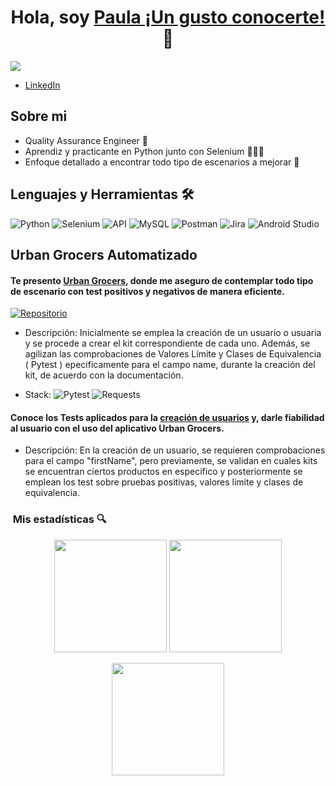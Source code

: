 <div align="center">
  <h1 align="center">Hola, soy <a href="https://www.linkedin.com/in/paula-salinas-qa-engineer">Paula ¡Un gusto conocerte!</a> 👋</h1>
</div>
<img src="https://i.imgur.com/af8Fc4K.png">

- [LinkedIn](www.linkedin.com/in/paula-salinas-qa-engineer)

## Sobre mi

- Quality Assurance Engineer 🐛
- Aprendiz y practicante en Python junto con Selenium 👩🏼‍💻
- Enfoque detallado a encontrar todo tipo de escenarios a mejorar 👀

## Lenguajes y Herramientas 🛠️

![Python](https://img.shields.io/badge/Python-3776AB?style=for-the-badge&logo=python&logoColor=white)
![Selenium](https://img.shields.io/badge/Selenium-43B02A?style=for-the-badge&logo=selenium&logoColor=white)
![API](https://img.shields.io/badge/API-0088CC?style=for-the-badge&logo=apachespark&logoColor=white)
![MySQL](https://img.shields.io/badge/MySQL-4479A1?style=for-the-badge&logo=mysql&logoColor=white)
![Postman](https://img.shields.io/badge/Postman-FF6C37?style=for-the-badge&logo=postman&logoColor=white)
![Jira](https://img.shields.io/badge/Jira-0052CC?style=for-the-badge&logo=jira&logoColor=white)
![Android Studio](https://img.shields.io/badge/Android_Studio-3DDC84?style=for-the-badge&logo=android-studio&logoColor=white)

## Urban Grocers Automatizado
#### Te presento [Urban Grocers](https://github.com/paulasalinas122-sudo/qa-project-Urban-Grocers-app-es), donde me aseguro de contemplar todo tipo de escenario con test positivos y negativos de manera eficiente.
[![Repositorio](https://img.shields.io/badge/GitHub-qa--project--Urban--Grocers--app--es-181717?style=for-the-badge&logo=github&logoColor=white)](https://github.com/paulasalinas122-sudo/qa-project-Urban-Grocers-app-es)
- Descripción: Inicialmente se emplea la creación de un usuario o usuaria y se procede a crear el kit correspondiente de cada uno. Además, se agilizan las comprobaciones de Valores Límite y Clases de Equivalencia ( Pytest ) epecificamente para el campo name, durante la creación del kit, de acuerdo con la documentación.
  
- Stack:     ![Pytest](https://img.shields.io/badge/Pytest-3776AB?style=for-the-badge&logo=pytest&logoColor=white)
![Requests](https://img.shields.io/badge/Requests-20232A?style=for-the-badge&logo=python&logoColor=white)

#### Conoce los Tests aplicados para la [creación de usuarios](https://github.com/paulasalinas122-sudo/api_stand_tests) y, darle fiabilidad al usuario con el uso del aplicativo Urban Grocers.

- Descripción: En la creación de un usuario, se requieren comprobaciones para el campo "firstName", pero previamente, se validan en cuales kits se encuentran ciertos productos en especifico y posteriormente se emplean los test sobre pruebas positivas, valores limite y clases de equivalencia.
  
### &nbsp;Mis estadísticas 🔍

<p align="center">
  <img height="180em" src="https://github-readme-stats.vercel.app/api?username=paulasalinas122-sudo&show_icons=true&theme=tokyonight&include_all_commits=true&count_private=true"/>
  <img height="180em" src="https://github-readme-stats.vercel.app/api/top-langs/?username=paulasalinas122-sudo&layout=compact&langs_count=8&theme=tokyonight"/>
</p>

<p align="center">
  <img height="180em" src="https://streak-stats.demolab.com?user=paulasalinas122-sudo&theme=tokyonight&date_format=M%20j%5B%2C%20Y%5D"/>
</p>




